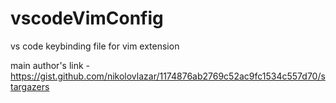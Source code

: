 # vscodeVimConfig
vs code keybinding file for vim extension  

main author's link - https://gist.github.com/nikolovlazar/1174876ab2769c52ac9fc1534c557d70/stargazers 

